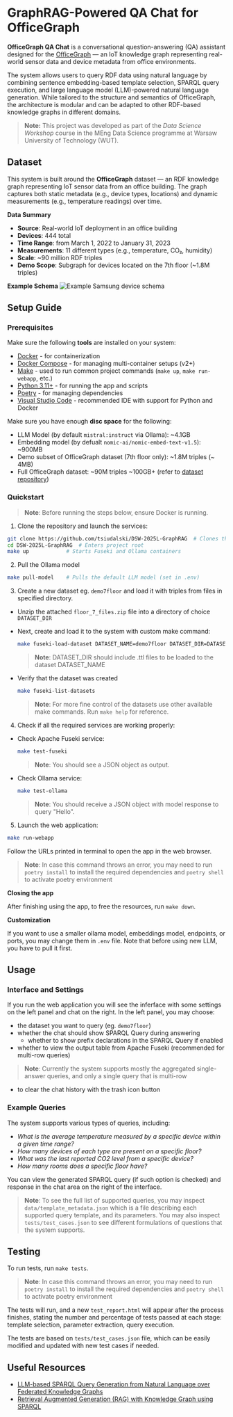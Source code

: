 # GraphRAG-Powered QA Chat for OfficeGraph

**OfficeGraph QA Chat** is a conversational question-answering (QA) assistant designed for the [OfficeGraph](https://github.com/RoderickvanderWeerdt/OfficeGraph/tree/main) — an IoT knowledge graph representing real-world sensor data and device metadata from office environments.

The system allows users to query RDF data using natural language by combining sentence embedding-based template selection, SPARQL query execution, and large language model (LLM)-powered natural language generation. While tailored to the structure and semantics of OfficeGraph, the architecture is modular and can be adapted to other RDF-based knowledge graphs in different domains.

> **Note:** This project was developed as part of the *Data Science Workshop* course in the MEng Data Science programme at Warsaw University of Technology (WUT).

## Dataset
This system is built around the **OfficeGraph** dataset — an RDF knowledge graph representing IoT sensor data from an office building. The graph captures both static metadata (e.g., device types, locations) and dynamic measurements (e.g., temperature readings) over time.

**Data Summary**
- **Source**: Real-world IoT deployment in an office building
- **Devices**: 444 total
- **Time Range**: from March 1, 2022 to January 31, 2023
- **Measurements**: 11 different types (e.g., temperature, CO₂, humidity)
- **Scale**: ~90 million RDF triples
- **Demo Scope**: Subgraph for devices located on the 7th floor (~1.8M triples)

**Example Schema**
![Example Samsung device schema](https://github.com/user-attachments/assets/6fe595b9-ac20-4c4b-9789-87102444e6d3)

## Setup Guide

### Prerequisites

Make sure the following **tools** are installed on your system:
- [Docker](https://www.docker.com/) - for containerization
- [Docker Compose](https://docs.docker.com/compose/install/) - for managing multi-container setups (v2+)
- [Make](https://www.gnu.org/software/make/) - used to run common project commands (`make up`, `make run-webapp`, etc.)
- [Python 3.11+](https://www.python.org/downloads/) - for running the app and scripts
- [Poetry](https://python-poetry.org/docs/#installation) - for managing dependencies
- [Visual Studio Code](https://code.visualstudio.com/) - recommended IDE with support for Python and Docker

Make sure you have enough **disc space** for the following:
- LLM Model (by default `mistral:instruct` via Ollama): ~4.1GB
- Embedding model (by defualt `nomic-ai/nomic-embed-text-v1.5`): ~900MB
- Demo subset of OfficeGraph dataset (7th floor only): ~1.8M triples (~ 4MB)
- Full OfficeGraph dataset: ~90M triples ~100GB+ (refer to [dataset repository]((https://github.com/RoderickvanderWeerdt/OfficeGraph/tree/main) ))


### Quickstart
> **Note**: Before running the steps below, ensure Docker is running.

1. Clone the repository and launch the services:
```bash
git clone https://github.com/tsiudalski/DSW-2025L-GraphRAG  # Clones this repository
cd DSW-2025L-GraphRAG  # Enters project root
make up            # Starts Fuseki and Ollama containers
```
2. Pull the Ollama model
```bash
make pull-model    # Pulls the default LLM model (set in .env)
```
3. Create a new dataset eg. `demo7floor` and load it with triples from files in specified directory.

- Unzip the attached `floor_7_files.zip` file into a directory of choice `DATASET_DIR` 
- Next, create and load it to the system with custom make command:
   ```bash
   make fuseki-load-dataset DATASET_NAME=demo7floor DATASET_DIR=DATASET_DIR
   ```
   > **Note**: DATASET_DIR should include .ttl files to be loaded to the dataset DATASET_NAME

- Verify that the dataset was created
   ```bash
   make fuseki-list-datasets
   ```
   > **Note**: For more fine control of the datasets use other available make commands. Run `make help` for reference.

4. Check if all the required services are working properly:
- Check Apache Fuseki service:
   ```bash
   make test-fuseki
   ```
   > **Note**: You should see a JSON object as output.
- Check Ollama service:
   ```bash
   make test-ollama
   ```
   > **Note**: You should receive a JSON object with model response to query "Hello".

5. Launch the web application:
```bash
make run-webapp
```
Follow the URLs printed in terminal to open the app in the web browser.

> **Note**: In case this command throws an error, you may need to run `poetry install` to install the required dependencies and `poetry shell` to activate poetry environment 

**Closing the app**

After finishing using the app, to free the resources, run `make down`.

**Customization**

If you want to use a smaller ollama model, embeddings model, endpoints, or ports, you may change them in `.env` file. Note that before using new LLM, you have to pull it first.

## Usage

### Interface and Settings
If you run the web application you will see the inferface with some settings on the left panel and chat on the right.
In the left panel, you may choose:
- the dataset you want to query (eg. `demo7floor`)
- whether the chat should show SPARQL Query during answering
   - whether to show prefix declarations in the SPARQL Query if enabled
- whether to view the output table from Apache Fuseki (recommended for multi-row queries)
> **Note**: Currently the system supports mostly the aggregated single-answer queries, and only a single query that is multi-row 
- to clear the chat history with the trash icon button

### Example Queries

The system supports various types of queries, including:
- *What is the average temperature measured by a specific device within a given time range?*
- *How many devices of each type are present on a specific floor?*
- *What was the last reported CO2 level from a specific device?*
- *How many rooms does a specific floor have?*

You can view the generated SPARQL query (if such option is checked) and response in the chat area on the right of the interface.

> **Note**: To see the full list of supported queries, you may inspect `data/template_metadata.json` which is a file describing each supported query template, and its parameters. You may also inspect `tests/test_cases.json` to see different formulations of questions that the system supports.


## Testing
To run tests, run `make tests`.

> **Note**: In case this command throws an error, you may need to run `poetry install` to install the required dependencies and `poetry shell` to activate poetry environment 

The tests will run, and a new `test_report.html` will appear after the process finishes, stating the number and percentage of tests passed at each stage: template selection, parameter extraction, query execution.

The tests are based on `tests/test_cases.json` file, which can be easily modified and updated with new test cases if needed.

## Useful Resources
- [LLM-based SPARQL Query Generation from Natural Language over Federated Knowledge Graphs](https://arxiv.org/html/2410.06062v1)
- [Retrieval Augmented Generation (RAG) with Knowledge Graph using SPARQL](https://github.com/aws-samples/rag-with-knowledge-graph-using-sparql/tree/main)
